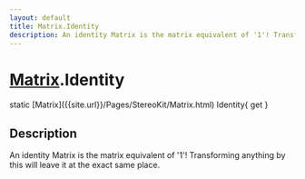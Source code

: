 ```yaml
---
layout: default
title: Matrix.Identity
description: An identity Matrix is the matrix equivalent of '1'! Transforming anything by this will leave it at the exact same place.
---
```

# [Matrix]({{site.url}}/Pages/StereoKit/Matrix.html).Identity

<div class='signature' markdown='1'>
static [Matrix]({{site.url}}/Pages/StereoKit/Matrix.html) Identity{ get }
</div>

## Description
An identity Matrix is the matrix equivalent of '1'!
Transforming anything by this will leave it at the exact same
place.

